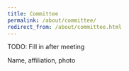 ```yaml
---
title: Committee
permalink: /about/committee/
redirect_from: /about/committee.html
---
```


TODO: Fill in after meeting

Name, affiliation, photo
